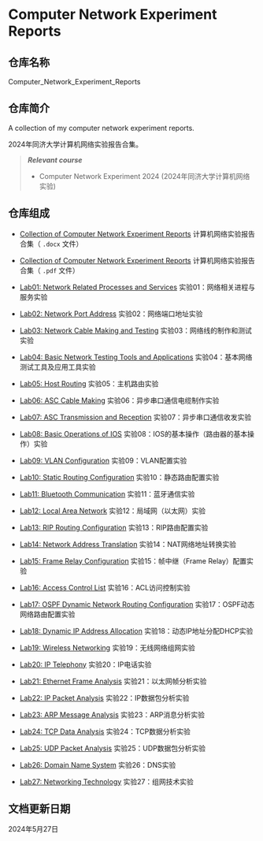 # Computer Network Experiment Reports

## 仓库名称

Computer_Network_Experiment_Reports

## 仓库简介

A collection of my computer network experiment reports.

2024年同济大学计算机网络实验报告合集。

> ***Relevant course***
> * Computer Network Experiment 2024 (2024年同济大学计算机网络实验)

## 仓库组成

* [Collection of Computer Network Experiment Reports](Collection_of_Computer_Network_Experiment_Reports.docx)
计算机网络实验报告合集（ `.docx` 文件）

* [Collection of Computer Network Experiment Reports](Collection_of_Computer_Network_Experiment_Reports.pdf)
计算机网络实验报告合集（ `.pdf` 文件）

* [Lab01: Network Related Processes and Services](Lab01_Network_Related_Processes_and_Services.pdf)
实验01：网络相关进程与服务实验

* [Lab02: Network Port Address](Lab02_Network_Port_Address.pdf)
实验02：网络端口地址实验

* [Lab03: Network Cable Making and Testing](Lab03_Network_Cable_Making_and_Testing.pdf)
实验03：网络线的制作和测试实验

* [Lab04: Basic Network Testing Tools and Applications](Lab04_Basic_Network_Testing_Tools_and_Applications.pdf)
实验04：基本网络测试工具及应用工具实验

* [Lab05: Host Routing](Lab05_Host_Routing.pdf)
实验05：主机路由实验

* [Lab06: ASC Cable Making](Lab06_ASC_Cable_Making.pdf)
实验06：异步串口通信电缆制作实验

* [Lab07: ASC Transmission and Reception](Lab07_ASC_Transmission_and_Reception.pdf)
实验07：异步串口通信收发实验

* [Lab08: Basic Operations of IOS](Lab08_Basic_Operations_of_IOS.pdf)
实验08：IOS的基本操作（路由器的基本操作）实验

* [Lab09: VLAN Configuration](Lab09_VLAN_Configuration.pdf)
实验09：VLAN配置实验

* [Lab10: Static Routing Configuration](Lab10_Static_Routing_Configuration.pdf)
实验10：静态路由配置实验

* [Lab11: Bluetooth Communication](Lab11_Bluetooth_Communication.pdf)
实验11：蓝牙通信实验

* [Lab12: Local Area Network](Lab12_Local_Area_Network.pdf)
实验12：局域网（以太网）实验

* [Lab13: RIP Routing Configuration](Lab13_RIP_Routing_Configuration.pdf)
实验13：RIP路由配置实验

* [Lab14: Network Address Translation](Lab14_Network_Address_Translation.pdf)
实验14：NAT网络地址转换实验

* [Lab15: Frame Relay Configuration](Lab15_Frame_Relay_Configuration.pdf)
实验15：帧中继（Frame Relay）配置实验

* [Lab16: Access Control List](Lab16_Access_Control_List.pdf)
实验16：ACL访问控制实验

* [Lab17: OSPF Dynamic Network Routing Configuration](Lab17_OSPF_Dynamic_Network_Routing_Configuration.pdf)
实验17：OSPF动态网络路由配置实验

* [Lab18: Dynamic IP Address Allocation](Lab18_Dynamic_IP_Address_Allocation.pdf)
实验18：动态IP地址分配DHCP实验

* [Lab19: Wireless Networking](Lab19_Wireless_Networking.pdf)
实验19：无线网络组网实验

* [Lab20: IP Telephony](Lab20_IP_Telephony.pdf)
实验20：IP电话实验

* [Lab21: Ethernet Frame Analysis](Lab21_Ethernet_Frame_Analysis.pdf)
实验21：以太网帧分析实验

* [Lab22: IP Packet Analysis](Lab22_IP_Packet_Analysis.pdf)
实验22：IP数据包分析实验

* [Lab23: ARP Message Analysis](Lab23_ARP_Message_Analysis.pdf)
实验23：ARP消息分析实验

* [Lab24: TCP Data Analysis](Lab24_TCP_Data_Analysis.pdf)
实验24：TCP数据分析实验

* [Lab25: UDP Packet Analysis](Lab25_UDP_Packet_Analysis.pdf)
实验25：UDP数据包分析实验

* [Lab26: Domain Name System](Lab26_Domain_Name_System.pdf)
实验26：DNS实验

* [Lab27: Networking Technology](Lab27_Networking_Technology.pdf)
实验27：组网技术实验

## 文档更新日期

2024年5月27日